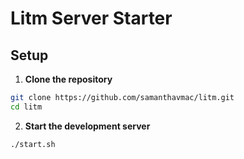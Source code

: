 # Litm Server Starter

## Setup

1. **Clone the repository**

```bash
git clone https://github.com/samanthavmac/litm.git
cd litm
```

2. **Start the development server**

```bash
./start.sh
```
